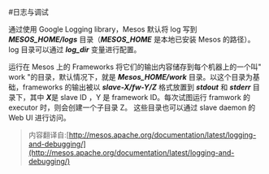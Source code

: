 #日志与调试

通过使用 Google Logging library，Mesos 默认将 log 写到***MESOS\_HOME/logs*** 目录（***MESOS\_HOME*** 是本地已安装 Mesos 的路径）。log 目录可以通过 ***log\_dir*** 变量进行配置。

运行在 Mesos 上的 Frameworks 将它们的输出内容储存到每个机器上的一个叫" work "的目录，默认情况下，就是 ***Mesos\_HOME/work*** 目录。以这个目录为基础，frameworks 的输出被以 ***slave-X/fw-Y/Z*** 格式放置到 ***stdout*** 和 ***stderr*** 目录下，其中 ***X***是 slave ID ，Y 是 framework ID。每次试图运行 framwork 的 executor 时，则会创建一个子目录 Z。 这些目录也可以通过 slave daemon 的 Web UI 进行访问。
>内容翻译自:[http://mesos.apache.org/documentation/latest/logging-and-debugging/](http://mesos.apache.org/documentation/latest/logging-and-debugging/)
